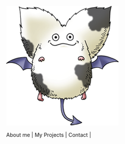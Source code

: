 <html>
  <head>
    <meta charset="utf-8"/>
    <link rel="stylesheet" href="index.css"/>
  </head>
  <body>
    <p id="teenySanguini">
      <img src="DQIX_-_Teeny_sanguini.png"/>
    </p>
    <nav>
      <a>About me</a> |
      <!-- # [Here is my first project](https://teeny-sanguini.github.io/yoshi-project/index.html).</a>-->
      <a>My Projects</a> |
      <a>Contact</a> |
    </nav>
  </body>
</html>
  


